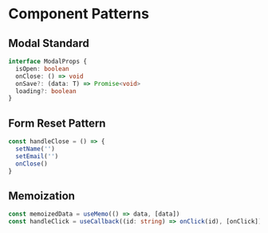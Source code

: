 # Component Patterns

## Modal Standard

```typescript
interface ModalProps {
  isOpen: boolean
  onClose: () => void
  onSave?: (data: T) => Promise<void>
  loading?: boolean
}
```

## Form Reset Pattern

```typescript
const handleClose = () => {
  setName('')
  setEmail('')
  onClose()
}
```

## Memoization

```typescript
const memoizedData = useMemo(() => data, [data])
const handleClick = useCallback((id: string) => onClick(id), [onClick])
```
